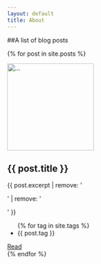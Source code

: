 ```yaml
---
layout: default
title: About
---
```

##A list of blog posts

{% for post in site.posts %}
<div class="row">
  <div class="col-md-6">
  	<img alt="..." class="img-rounded" height="200" src="{{ site.baseurl }}/assets/img/{{ post.thumbnail }}" width="200" >
      <div class="caption">
        <h2>{{ post.title }}</h2>
        <p> {{ post.excerpt | remove: '<p>' | remove: '</p>' }} </p>
        <ul>
        {% for tag in site.tags %}
        <li>{{ post.tag }}</li>
        </ul>
        <a href="{{ post.url }}" class="btn-lg btn-primary" role="button">Read</a> 
      </div>
  </div>
</div>
{% endfor %}